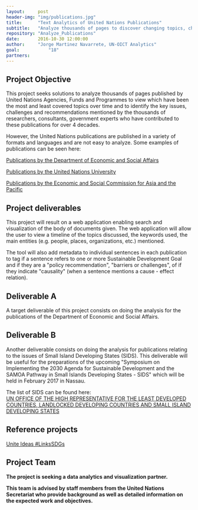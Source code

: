 ```yaml
---
layout:     post
header-img: "img/publications.jpg"
title:      "Text Analytics of United Nations Publications"
subtitle:   "Analyze thousands of pages to discover changing topics, challenges, and policy recommendations in more than four decades of United Nations research."
repository: "Analyze_Publications"
date:       2016-10-30 12:00:00
author:     "Jorge Martinez Navarrete, UN-OICT Analytics"
goal:		    "18"
partners:   
---
```

Project Objective
--------------

This project seeks solutions to analyze thousands of pages published by United Nations Agencies, Funds and Programmes to view which have been the most and least covered topics over time and to identify the key issues, challenges and recommendations mentioned by the thousands of researchers, consultants, government experts who have contributed to these publications for over 4 decades.

However, the United Nations publications are published in a variety of formats and languages and are not easy to analyze. Some examples of publications can be seen here:

[Publications by the Department of Economic and Social Affairs](http://www.un.org/en/development/desa/publications/index.html)

[Publications by the United Nations University](http://unu.edu/publications)

[Publications by the Economic and Social Commission for Asia and the Pacific](http://www.unescap.org/publications/)


Project deliverables
------------

This project will result on a web application enabling search and visualization of the body of documents given. The web application will allow the user to view a timeline of the topics discussed, the keywords used, the main entities (e.g. people, places, organizations, etc.) mentioned.

The tool will also add metadata to individual sentences in each publication to tag if a sentence refers to one or more Sustainable Development Goal and if they are a "policy recommendation", "barriers or challenges", of if they indicate "causality" (when a sentence mentions a cause - effect relation).


Deliverable A
---------------
A target deliverable of this project consists on doing the analysis for the publications of the Department of Economic and Social Affairs.


Deliverable B
---------------
Another deliverable consists on doing the analysis for publications relating to the issues of Small Island Developing States (SIDS). This deliverable will be useful for the preparations of the upcoming "Symposium on Implementing the 2030 Agenda for Sustainable Development and the SAMOA Pathway in Small Islands Developing States - SIDS" which will be held in February 2017 in Nassau.  

The list of SIDS can be found here:  
[UN OFFICE OF THE HIGH REPRESENTATIVE FOR THE LEAST DEVELOPED COUNTRIES, LANDLOCKED DEVELOPING COUNTRIES AND SMALL ISLAND DEVELOPING STATES](http://unohrlls.org/about-sids/country-profiles/)


Reference projects
-------------------------
[Unite Ideas #LinksSDGs](https://unite.un.org/ideas/content/linkssdgs-natural-language-processing-and-data-visualization-challenge)


Project Team
------------

**The project is seeking a data analytics and visualization partner.**

**This team is advised by staff members from the United Nations Secretariat who provide background as well as detailed information on the expected work and objectives.**
